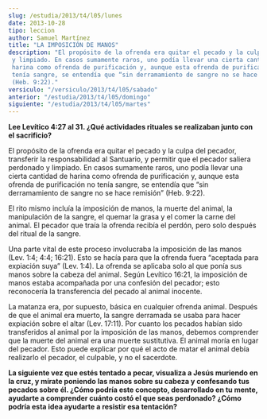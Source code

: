 ```yaml
---
slug: /estudia/2013/t4/l05/lunes
date: 2013-10-28
tipo: leccion
author: Samuel Martínez
title: "LA IMPOSICIÓN DE MANOS"
description: "El propósito de la ofrenda era quitar el pecado y la culpa del pecador, transferir la responsabilidad al Santuario, y permitir que el pecador saliera perdonado y limpiado. En casos sumamente raros, uno podía llevar una cierta cantidad de harina como ofrenda de purificación y, aunque esta ofrenda de purificación no tenía sangre, se entendía que “sin derramamiento de sangre no se hace remisión” (Heb. 9:22)."
versiculo: "/versiculo/2013/t4/l05/sabado"
anterior: "/estudia/2013/t4/l05/domingo"
siguiente: "/estudia/2013/t4/l05/martes"
---
```


**Lee Levítico 4:27 al 31. ¿Qué actividades rituales se realizaban junto con el sacrificio?**

El propósito de la ofrenda era quitar el pecado y la culpa del pecador, transferir la responsabilidad al Santuario, y permitir que el pecador saliera perdonado y limpiado. En casos sumamente raros, uno podía llevar una cierta cantidad de harina como ofrenda de purificación y, aunque esta ofrenda de purificación no tenía sangre, se entendía que “sin derramamiento de sangre no se hace remisión” (Heb. 9:22).

El rito mismo incluía la imposición de manos, la muerte del animal, la manipulación de la sangre, el quemar la grasa y el comer la carne del animal. El pecador que traía la ofrenda recibía el perdón, pero solo después del ritual de la sangre.

Una parte vital de este proceso involucraba la imposición de las manos (Lev. 1:4; 4:4; 16:21). Esto se hacía para que la ofrenda fuera “aceptada para expiación suya” (Lev. 1:4). La ofrenda se aplicaba solo al que ponía sus manos sobre la cabeza del animal. Según Levítico 16:21, la imposición de manos estaba acompañada por una confesión del pecador; esto reconocería la transferencia del pecado al animal inocente.

La matanza era, por supuesto, básica en cualquier ofrenda animal. Después de que el animal era muerto, la sangre derramada se usaba para hacer expiación sobre el altar (Lev. 17:11). Por cuanto los pecados habían sido transferidos al animal por la imposición de las manos, debemos comprender que la muerte del animal era una muerte sustitutiva. El animal moría en lugar del pecador. Esto puede explicar por qué el acto de matar el animal debía realizarlo el pecador, el culpable, y no el sacerdote.

**La siguiente vez que estés tentado a pecar, visualiza a Jesús muriendo en la cruz,
y mírate poniendo las manos sobre su cabeza y confesando tus pecados sobre él.
¿Cómo podría este concepto, desarrollado en tu mente, ayudarte a comprender
cuánto costó el que seas perdonado? ¿Cómo podría esta idea ayudarte a resistir
esa tentación?**
